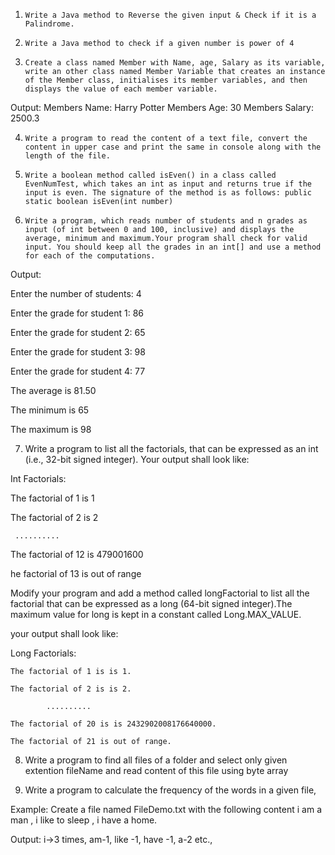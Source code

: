 1.     Write a Java method to Reverse the given input & Check if it is a Palindrome.

2.     Write a Java method to check if a given number is power of 4

3.     Create a class named Member with Name, age, Salary as its variable, write an other class named Member Variable that creates an instance of the Member class, initialises its member variables, and then displays the value of each member variable.

Output: 
Members Name: Harry Potter 
Members Age: 30 
Members Salary: 2500.3

4.     Write a program to read the content of a text file, convert the content in upper case and print the same in console along with the length of the file.

5.     Write a boolean method called isEven() in a class called EvenNumTest, which takes an int as input and returns true if the input is even. The signature of the method is as follows: public static boolean isEven(int number)

6.     Write a program, which reads number of students and n grades as input (of int between 0 and 100, inclusive) and displays the average, minimum and maximum.Your program shall check for valid input. You should keep all the grades in an int[] and use a method for each of the computations.

 Output:   

Enter the number of students: 4   

Enter the grade for student 1: 86   

Enter the grade for student 2: 65   

Enter the grade for student 3: 98   

Enter the grade for student 4: 77   

The average is 81.50   

The minimum is 65   

The maximum is 98

7. Write a program to list all the factorials, that can be expressed as an int (i.e., 32-bit signed integer). Your output shall look like:

Int Factorials:     

The factorial of 1 is 1     

The factorial of 2 is 2     

     ..........     

The factorial of 12 is 479001600     

he factorial of 13 is out of range

Modify your program and add a method called longFactorial to list all the factorial that can be expressed as a long (64-bit signed integer).The maximum value for long is kept in a constant called Long.MAX_VALUE.

your output shall look like:

Long Factorials:    

    The factorial of 1 is is 1.    

    The factorial of 2 is is 2.    

            ..........    

    The factorial of 20 is is 2432902008176640000.    

    The factorial of 21 is out of range.

8. Write a program to find all files of a folder and select only given extention fileName and read content of this file using byte array

9. Write a program to calculate the frequency of the words in a given file,

Example: Create a file named FileDemo.txt with the following content 
i am a man , 
i like to sleep , 
i have a home.

Output: i->3 times, 
am-1, 
like -1, 
have -1, 
a-2 etc.,

